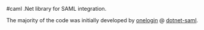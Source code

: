 #caml
.Net library for SAML integration.

The majority of the code was initially developed by [onelogin](https://github.com/onelogin) @ [dotnet-saml](https://github.com/onelogin/dotnet-saml).